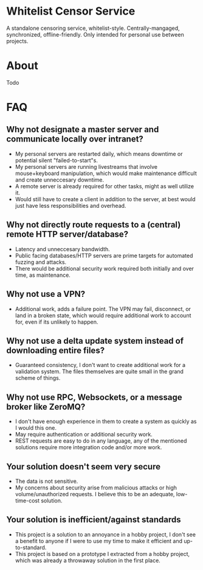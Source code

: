 # Whitelist Censor Service

A standalone censoring service, whitelist-style. Centrally-mangaged, synchronized, offline-friendly. Only intended for personal use between projects.

# About

Todo

# FAQ

## Why not designate a master server and communicate locally over intranet?

- My personal servers are restarted daily, which means downtime or potential silent "failed-to-start"s.
- My personal servers are running livestreams that involve mouse+keyboard manipulation, which would make maintenance difficult and create unneccesary downtime.
- A remote server is already required for other tasks, might as well utilize it.
- Would still have to create a client in addition to the server, at best would just have less responsibilities and overhead.

## Why not directly route requests to a (central) remote HTTP server/database?

- Latency and unneccesary bandwidth.
- Public facing databases/HTTP servers are prime targets for automated fuzzing and attacks.
- There would be additional security work required both initially and over time, as maintenance.

## Why not use a VPN?

- Additional work, adds a failure point. The VPN may fail, disconnect, or land in a broken state, which would require additional work to account for, even if its unlikely to happen.

## Why not use a delta update system instead of downloading entire files?

- Guaranteed consistency, I don't want to create additional work for a validation system. The files themselves are quite small in the grand scheme of things.

## Why not use RPC, Websockets, or a message broker like ZeroMQ?

- I don't have enough experience in them to create a system as quickly as I would this one.
- May require authentication or additional security work.
- REST requests are easy to do in any language, any of the mentioned solutions require more integration code and/or more work.

## Your solution doesn't seem very secure

- The data is not sensitive.
- My concerns about security arise from malicious attacks or high volume/unauthorized requests. I believe this to be an adequate, low-time-cost solution.

## Your solution is inefficient/against standards

- This project is a solution to an annoyance in a hobby project, I don't see a benefit to anyone if I were to use my time to make it efficient and up-to-standard.
- This project is based on a prototype I extracted from a hobby project, which was already a throwaway solution in the first place.
